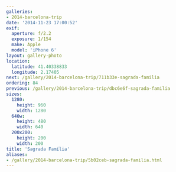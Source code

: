 ```yaml
---
galleries:
- 2014-barcelona-trip
date: '2014-11-23 17:00:52'
exif:
  aperture: f/2.2
  exposure: 1/154
  make: Apple
  model: 'iPhone 6'
layout: gallery-photo
location:
  latitude: 41.40338833
  longitude: 2.17405
next: /gallery/2014-barcelona-trip/711b33e-sagrada-familia
ordering: 84
previous: /gallery/2014-barcelona-trip/dbc6e6f-sagrada-familia
sizes:
  1280:
    height: 960
    width: 1280
  640w:
    height: 480
    width: 640
  200x200:
    height: 200
    width: 200
title: 'Sagrada Família'
aliases:
- /gallery/2014-barcelona-trip/5b02ceb-sagrada-familia.html
---
```

